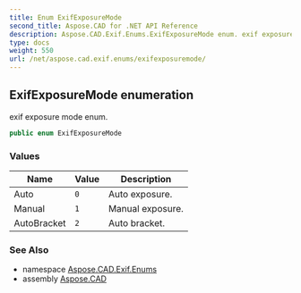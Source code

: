 ```yaml
---
title: Enum ExifExposureMode
second_title: Aspose.CAD for .NET API Reference
description: Aspose.CAD.Exif.Enums.ExifExposureMode enum. exif exposure mode enum
type: docs
weight: 550
url: /net/aspose.cad.exif.enums/exifexposuremode/
---
```

## ExifExposureMode enumeration

exif exposure mode enum.

```csharp
public enum ExifExposureMode
```

### Values

| Name | Value | Description |
| --- | --- | --- |
| Auto | `0` | Auto exposure. |
| Manual | `1` | Manual exposure. |
| AutoBracket | `2` | Auto bracket. |

### See Also

* namespace [Aspose.CAD.Exif.Enums](../../aspose.cad.exif.enums/)
* assembly [Aspose.CAD](../../)


